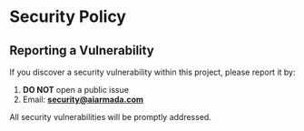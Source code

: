 # Security Policy

## Reporting a Vulnerability

If you discover a security vulnerability within this project, please report it by:

1. **DO NOT** open a public issue
2. Email: **security@aiarmada.com**

All security vulnerabilities will be promptly addressed.
